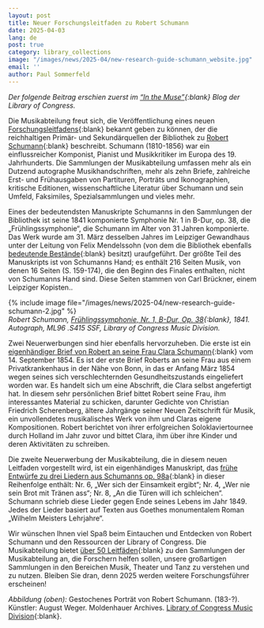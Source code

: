```yaml
---
layout: post
title: Neuer Forschungsleitfaden zu Robert Schumann
date: 2025-04-03
lang: de
post: true
category: library_collections
image: "/images/news/2025-04/new-research-guide-schumann_website.jpg"
email: ''
author: Paul Sommerfeld
---
```


_Der folgende Beitrag erschien zuerst im [“In the Muse”](https://blogs.loc.gov/music/2025/01/new-research-guide-on-robert-schumann/){:blank} Blog der Library of Congress._

Die Musikabteilung freut sich, die Veröffentlichung eines neuen [Forschungsleitfadens](https://guides.loc.gov/robert-schumann?loclr=blogmus){:blank} bekannt geben zu können, der die reichhaltigen Primär- und Sekundärquellen der Bibliothek zu [Robert Schumann](https://guides.loc.gov/robert-schumann?loclr=blogmus){:blank} beschreibt. Schumann (1810-1856) war ein einflussreicher Komponist, Pianist und Musikkritiker im Europa des 19. Jahrhunderts. Die Sammlungen der Musikabteilung umfassen mehr als ein Dutzend autographe Musikhandschriften, mehr als zehn Briefe, zahlreiche Erst- und Frühausgaben von Partituren, Porträts und Ikonographien, kritische Editionen, wissenschaftliche Literatur über Schumann und sein Umfeld, Faksimiles, Spezialsammlungen und vieles mehr.

Eines der bedeutendsten Manuskripte Schumanns in den Sammlungen der Bibliothek ist seine 1841 komponierte Symphonie Nr. 1 in B-Dur, op. 38, die „Frühlingssymphonie“, die Schumann im Alter von 31 Jahren komponierte. Das Werk wurde am 31. März desselben Jahres im Leipziger Gewandhaus unter der Leitung von Felix Mendelssohn (von dem die Bibliothek ebenfalls [bedeutende Bestände](https://guides.loc.gov/mendelssohn?loclr=blogmus){:blank} besitzt) uraufgeführt. Der größte Teil des Manuskripts ist von Schumanns Hand; es enthält 216 Seiten Musik, von denen 16 Seiten (S. 159-174), die den Beginn des Finales enthalten, nicht von Schumanns Hand sind. Diese Seiten stammen von Carl Brückner, einem Leipziger Kopisten..

{% include image file="/images/news/2025-04/new-research-guide-schumann-2.jpg" %}  
_Robert Schumann, [Frühlingssymphonie, Nr. 1, B-Dur, Op. 38](https://blogs.loc.gov/music/files/2025/01/iiif-public_music_musihas-200185109_musihas-200185109.0015-full-pct_100.0-0-default-scaled.jpg){:blank}, 1841. Autograph, ML96 .S415 SSF, Library of Congress Music Division._  

Zwei Neuerwerbungen sind hier ebenfalls hervorzuheben. Die erste ist ein [eigenhändiger Brief von Robert an seine Frau Clara Schumann](https://lccn.loc.gov/2023569052?loclr=blogmus){:blank} vom 14. September 1854. Es ist der erste Brief Roberts an seine Frau aus einem Privatkrankenhaus in der Nähe von Bonn, in das er Anfang März 1854 wegen seines sich verschlechternden Gesundheitszustands eingeliefert worden war. Es handelt sich um eine Abschrift, die Clara selbst angefertigt hat. In diesem sehr persönlichen Brief bittet Robert seine Frau, ihm interessantes Material zu schicken, darunter Gedichte von Christian Friedrich Scherenberg, ältere Jahrgänge seiner Neuen Zeitschrift für Musik, ein unvollendetes musikalisches Werk von ihm und Claras eigene Kompositionen. Robert berichtet von ihrer erfolgreichen Soloklaviertournee durch Holland im Jahr zuvor und bittet Clara, ihm über ihre Kinder und deren Aktivitäten zu schreiben.

Die zweite Neuerwerbung der Musikabteilung, die in diesem neuen Leitfaden vorgestellt wird, ist ein eigenhändiges Manuskript, das [frühe Entwürfe zu drei Liedern aus Schumanns op. 98a](https://lccn.loc.gov/2023569051?loclr=blogmus){:blank} in dieser Reihenfolge enthält: Nr. 6, „Wer sich der Einsamkeit ergibt“; Nr. 4, „Wer nie sein Brot mit Tränen ass“; Nr. 8, „An die Türen will ich schleichen“. Schumann schrieb diese Lieder gegen Ende seines Lebens im Jahr 1849. Jedes der Lieder basiert auf Texten aus Goethes monumentalem Roman „Wilhelm Meisters Lehrjahre“.

Wir wünschen Ihnen viel Spaß beim Eintauchen und Entdecken von Robert Schumann und den Ressourcen der Library of Congress. Die Musikabteilung bietet [über 50 Leitfäden](https://guides.loc.gov/performing-arts?loclr=blogmus){:blank} zu den Sammlungen der Musikabteilung an, die Forschern helfen sollen, unsere großartigen Sammlungen in den Bereichen Musik, Theater und Tanz zu verstehen und zu nutzen. Bleiben Sie dran, denn 2025 werden weitere Forschungsführer erscheinen!

_Abbildung (oben):_ Gestochenes Porträt von Robert Schumann. (183-?). Künstler: August Weger. Moldenhauer Archives. [Library of Congress Music Division](https://blogs.loc.gov/music/files/2025/01/iiif-public_music_musihas-200185123_musihas-200185123.0001-full-pct_100.0-0-default-1-scaled.jpg){:blank}. 
